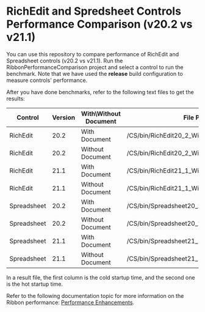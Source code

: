 # RichEdit and Spredsheet Controls Performance Comparison (v20.2 vs v21.1)

You can use this repository to compare performance of RichEdit and Spreadsheet controls (v20.2 vs v21.1). Run the RibbonPerformanceComparison project and select a control to run the benchmark. Note that we have used the **release** build configuration to measure controls' performance. 

After you have done benchmarks, refer to the following text files to get the results: 

| Control| Version | With\Without Document | File Path |
|-|-|-|-|
|RichEdit|20.2|With Document|/CS/bin/RichEdit20_2_WithoutDocument.txt|
|RichEdit|20.2|Without Document|/CS/bin/RichEdit20_2_WithDocument.txt|
|RichEdit|21.1|With Document|/CS/bin/RichEdit21_1_WithoutDocument.txt|
|RichEdit|21.1|Without Document|/CS/bin/RichEdit21_1_WithDocument.txt|
|Spreadsheet|20.2|With Document|/CS/bin/Spreadsheet20_2_WithoutDocument.txt|
|Spreadsheet|20.2|Without Document|/CS/bin/Spreadsheet20_2_WithDocument.txt|
|Spreadsheet|21.1|With Document|/CS/bin/Spreadsheet21_1_WithoutDocument.txt|
|Spreadsheet|21.1|Without Document|/CS/bin/Spreadsheet21_1_WithDocument.txt|

In a result file, the first column is the cold startup time, and the second one is the hot startup time. 

Refer to the following documentation topic for more information on the Ribbon performance: [Performance Enhancements](https://docs.devexpress.com/WPF/403033/controls-and-libraries/ribbon-bars-and-menu/ribbon/performance-enhancements?v=21.1).
